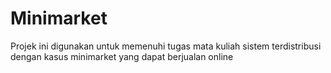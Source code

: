# Minimarket
Projek ini digunakan untuk memenuhi tugas mata kuliah sistem terdistribusi dengan kasus minimarket yang dapat berjualan online
